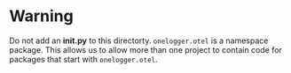 # Warning

Do not add an __init.py__ to this directorty. `onelogger.otel` is a namespace package.
This allows us to allow more than one project to contain code for packages that start with `onelogger.otel`.
